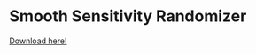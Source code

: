 # Smooth Sensitivity Randomizer


[Download here!](https://github.com/Whisperrr/SensitivityChanger/releases/download/v0.1/SensitivityRandomizer.zip)
